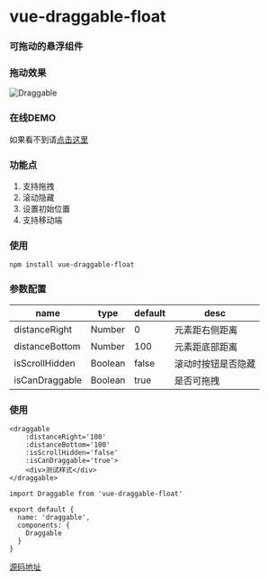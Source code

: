 <!--
 * @Author: your name
 * @Date: 2019-09-02 23:57:42
 * @LastEditTime : 2019-12-26 23:43:36
 * @LastEditors  : Please set LastEditors
 * @Description: In User Settings Edit
 * @FilePath: /vue-draggable/README.md
 -->
# vue-draggable-float

### 可拖动的悬浮组件

### 拖动效果

![Draggable](https://user-gold-cdn.xitu.io/2019/12/26/16f42e02c2eefbab?w=335&h=600&f=gif&s=5226115)

### 在线DEMO

如果看不到请[点击这里](https://user-gold-cdn.xitu.io/2019/12/26/16f42e02c2eefbab?w=335&h=600&f=gif&s=5226115)

### 功能点

1. 支持拖拽
2. 滚动隐藏
3. 设置初始位置
4. 支持移动端

### 使用

`npm install vue-draggable-float`

### 参数配置

| name | type | default | desc  |
| ------ | ------ | ------ | ------ |
| distanceRight | Number | 0 | 元素距右侧距离 |
| distanceBottom | Number | 100 | 元素距底部距离 |
| isScrollHidden | Boolean | false | 滚动时按钮是否隐藏 |
| isCanDraggable | Boolean | true | 是否可拖拽 |

### 使用

```
<draggable 
	:distanceRight='100'
	:distanceBottom='100'
	:isScrollHidden='false' 
	:isCanDraggable='true'>
    <div>测试样式</div>
</draggable>
    
import Draggable from 'vue-draggable-float'

export default {
  name: 'draggable',
  components: {
    Draggable
  }
}
```

[源码地址](https://github.com/5ibinbin/vue-draggable-float)
